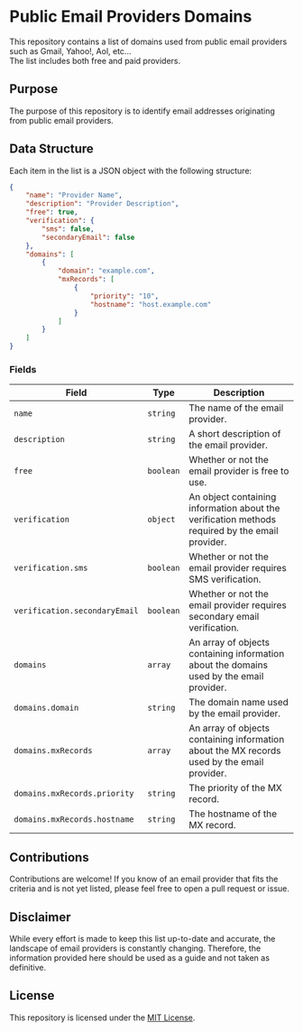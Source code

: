# Public Email Providers Domains

This repository contains a list of domains used from public email providers such as Gmail, Yahoo!, Aol, etc...  
The list includes both free and paid providers.

## Purpose

The purpose of this repository is to identify email addresses originating from public email providers.  

## Data Structure

Each item in the list is a JSON object with the following structure:

```json
{
    "name": "Provider Name",
    "description": "Provider Description",
    "free": true,
    "verification": {
        "sms": false,
        "secondaryEmail": false
    },
    "domains": [
        {
            "domain": "example.com",
            "mxRecords": [
                {
                    "priority": "10",
                    "hostname": "host.example.com"
                }
            ]
        }
    ]
}
```

### Fields

| Field | Type | Description |
| ----- | ---- | ----------- |
| `name` | `string` | The name of the email provider. |
| `description` | `string` | A short description of the email provider. |
| `free` | `boolean` | Whether or not the email provider is free to use. |
| `verification` | `object` | An object containing information about the verification methods required by the email provider. |
| `verification.sms` | `boolean` | Whether or not the email provider requires SMS verification. |
| `verification.secondaryEmail` | `boolean` | Whether or not the email provider requires secondary email verification. |
| `domains` | `array` | An array of objects containing information about the domains used by the email provider. |
| `domains.domain` | `string` | The domain name used by the email provider. |
| `domains.mxRecords` | `array` | An array of objects containing information about the MX records used by the email provider. |
| `domains.mxRecords.priority` | `string` | The priority of the MX record. |
| `domains.mxRecords.hostname` | `string` | The hostname of the MX record. |


## Contributions

Contributions are welcome! If you know of an email provider that fits the criteria and is not yet listed, please feel free to open a pull request or issue.

## Disclaimer

While every effort is made to keep this list up-to-date and accurate, the landscape of email providers is constantly changing. Therefore, the information provided here should be used as a guide and not taken as definitive.

## License

This repository is licensed under the [MIT License](LICENSE).
